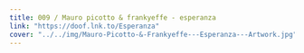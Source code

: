 ```yaml
---
title: 009 / Mauro picotto & frankyeffe - esperanza
link: "https://doof.lnk.to/Esperanza"
cover: "../../img/Mauro-Picotto-&-Frankyeffe---Esperanza---Artwork.jpg"
---
```

